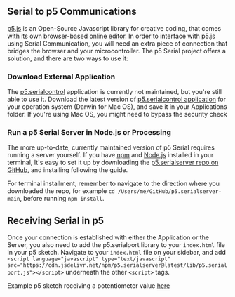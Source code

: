 ## Serial to p5 Communications

[p5.js](https://p5js.org/) is an Open-Source Javascript library for creative coding, that comes with its own browser-based online [editor](https://editor.p5js.org/). In order to interface with p5.js using Serial Communication, you will need an extra piece of connection that bridges the browser and your microcontroller. The p5 Serial project offers a solution, and there are two ways to use it:

### Download External Application

The [p5.serialcontrol](https://github.com/p5-serial/p5.serialcontrol) application is currently not maintained, but you're still able to use it. Download the latest version of [p5.serialcontrol application](https://github.com/p5-serial/p5.serialcontrol/releases) for your operation system (Darwin for Mac OS), and save it in your Applications folder. If you're using Mac OS, you might need to bypass the security check

### Run a p5 Serial Server in Node.js or Processing

The more up-to-date, currently maintained version of p5 Serial requires running a server yourself. If you have [npm](https://www.npmjs.com/package/npm) and [Node.js](https://nodejs.org/en/) installed in your terminal, It's easy to set it up by downloading the [p5.serialserver repo on GitHub](https://github.com/p5-serial/p5.serialserver), and installing following the guide.

For terminal installment, remember to navigate to the direction where you downloaded the repo, for example `cd /Users/me/GitHub/p5.serialserver-main`, before running `npm install`.

## Receiving Serial in p5

Once your connection is established with either the Application or the Server, you also need to add the p5.serialport library to your `index.html` file in your p5 sketch. Navigate to your `index.html` file on your sidebar, and add `<script language="javascript" type="text/javascript" src="https://cdn.jsdelivr.net/npm/p5.serialserver@latest/lib/p5.serialport.js"></script>` underneath the other `<script>` tags.

Example p5 sketch receiving a potentiometer value [here](https://editor.p5js.org/sandpills/sketches/t49l_Pl9i)
